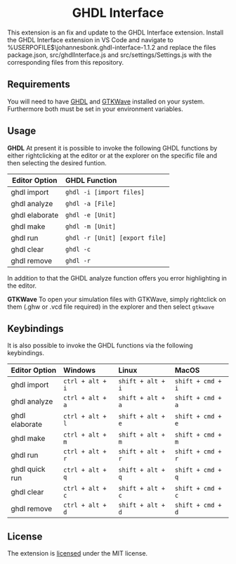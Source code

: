 <h1 align="center"> GHDL Interface </h1>
This extension is an fix and update to the GHDL Interface extension. Install the GHDL Interface extension in VS Code and navigate to %USERPOFILE$\johannesbonk.ghdl-interface-1.1.2 and replace the files package.json, src/ghdlInterface.js and src/settings/Settings.js with the corresponding files from this repository.

## Requirements 
You will need to have [GHDL](https://github.com/ghdl/ghdl/releases) and [GTKWave](http://gtkwave.sourceforge.net/) installed on your system. Furthermore both must be set in your environment variables. 

## Usage 
**GHDL**
At present it is possible to invoke the following GHDL functions by either rightclicking at the editor or at the explorer on the specific file and then selecting the desired funtion. 

| Editor Option  | GHDL Function                  |
| -------------- | :----------------------------- |
| ghdl import    | `ghdl -i [import files]`       |
| ghdl analyze   | `ghdl -a [File]`               |
| ghdl elaborate | `ghdl -e [Unit]`               |
| ghdl make      | `ghdl -m [Unit]`               |
| ghdl run       | `ghdl -r [Unit] [export file]` |
| ghdl clear     | `ghdl -c`                      |
| ghdl remove    | `ghdl -r`                      |

In addition to that the GHDL analyze function offers you error highlighting in the editor. 

**GTKWave** 
To open your simulation files with GTKWave, simply rightclick on them (.ghw or .vcd file required) in the explorer and then select `gtkwave` 
## Keybindings 
It is also possible to invoke the GHDL functions via the following keybindings.

| Editor Option  | Windows          | Linux             | MacOS             |
| -------------- | :--------------- | :---------------- | :---------------- |
| ghdl import    | `ctrl + alt + i` | `shift + alt + i` | `shift + cmd + i` |
| ghdl analyze   | `ctrl + alt + a` | `shift + alt + a` | `shift + cmd + a` |
| ghdl elaborate | `ctrl + alt + l` | `shift + alt + e` | `shift + cmd + e` |
| ghdl make      | `ctrl + alt + m` | `shift + alt + m` | `shift + cmd + m` |
| ghdl run       | `ctrl + alt + r` | `shift + alt + r` | `shift + cmd + r` |
| ghdl quick run | `ctrl + alt + q` | `shift + alt + q` | `shift + cmd + q` |
| ghdl clear     | `ctrl + alt + c` | `shift + alt + c` | `shift + cmd + c` |
| ghdl remove    | `ctrl + alt + d` | `shift + alt + d` | `shift + cmd + d` |

## License
The extension is [licensed](LICENSE "license") under the MIT license.

